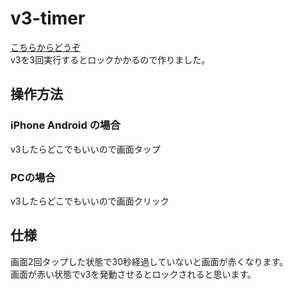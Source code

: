# v3-timer
[こちらからどうぞ](https://mgr-p1.github.io/v3-timer/timer.html)  
v3を3回実行するとロックかかるので作りました。

## 操作方法

### iPhone Android の場合
v3したらどこでもいいので画面タップ

### PCの場合
v3したらどこでもいいので画面クリック

## 仕様
画面2回タップした状態で30秒経過していないと画面が赤くなります。  
画面が赤い状態でv3を発動させるとロックされると思います。
